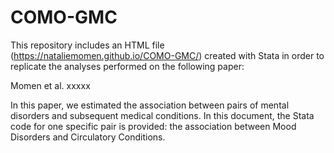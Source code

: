 # COMO-GMC

This repository includes an HTML file (https://nataliemomen.github.io/COMO-GMC/) created with Stata in order to replicate the analyses performed on the following paper:

Momen et al. xxxxx

In this paper, we estimated the association between pairs of mental disorders and subsequent medical conditions. In this document, the Stata code for one specific pair is provided: the association between Mood Disorders and Circulatory Conditions.
